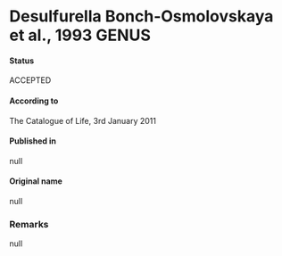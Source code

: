 # Desulfurella Bonch-Osmolovskaya et al., 1993 GENUS

#### Status
ACCEPTED

#### According to
The Catalogue of Life, 3rd January 2011

#### Published in
null

#### Original name
null

### Remarks
null